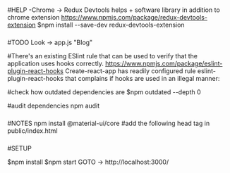 ###
#HELP
-Chrome -> Redux Devtools helps
    + software library in addition to chrome extension
    https://www.npmjs.com/package/redux-devtools-extension
    $npm install --save-dev redux-devtools-extension

###
#TODO
Look -> app.js "Blog"

#There's an existing ESlint rule that can be used to verify that the application uses hooks correctly.
https://www.npmjs.com/package/eslint-plugin-react-hooks
Create-react-app has readily configured rule eslint-plugin-react-hooks that complains if hooks are used in an illegal manner:

#check how outdated dependencies are
$npm outdated --depth 0

#audit dependencies
npm audit

###
#NOTES
npm install @material-ui/core
#add the following head tag in public/index.html
  <link rel="stylesheet" href="https://fonts.googleapis.com/css?family=Roboto:300,400,500,700&display=swap" />

###
#SETUP

$npm install
$npm start
GOTO -> http://localhost:3000/